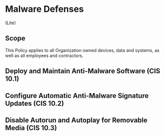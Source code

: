 # Malware Defenses
(Lite)
## Scope
This Policy applies to all Organization owned devices, data and systems, as well as all employees and contractors.
## Deploy and Maintain Anti-Malware Software (CIS 10.1)

## Configure Automatic Anti-Malware Signature Updates (CIS 10.2)

## Disable Autorun and Autoplay for Removable Media (CIS 10.3)